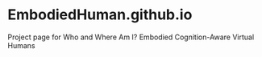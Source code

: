 # EmbodiedHuman.github.io
Project page for Who and Where Am I? Embodied Cognition-Aware Virtual Humans
